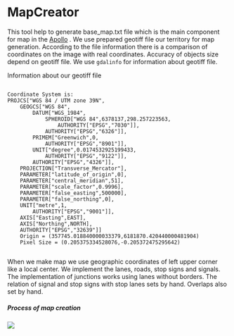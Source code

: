# MapCreator
This tool help to generate base_map.txt file which is the main component for map in the [Apollo](https://github.com/ApolloAuto/apollo) . We use prepared geotiff file our territory for map generation.  According to the file information there is a comparison of coordinates on the image with real coordinates. Accuracy of objects size depend on geotiff file. We use ``` gdalinfo ``` for information about geotiff file. 

Information about our geotiff file
```
 
Coordinate System is:
PROJCS["WGS 84 / UTM zone 39N",
    GEOGCS["WGS 84",
        DATUM["WGS_1984",
            SPHEROID["WGS 84",6378137,298.257223563,
                AUTHORITY["EPSG","7030"]],
            AUTHORITY["EPSG","6326"]],
        PRIMEM["Greenwich",0,
            AUTHORITY["EPSG","8901"]],
        UNIT["degree",0.0174532925199433,
            AUTHORITY["EPSG","9122"]],
        AUTHORITY["EPSG","4326"]],
    PROJECTION["Transverse_Mercator"],
    PARAMETER["latitude_of_origin",0],
    PARAMETER["central_meridian",51],
    PARAMETER["scale_factor",0.9996],
    PARAMETER["false_easting",500000],
    PARAMETER["false_northing",0],
    UNIT["metre",1,
        AUTHORITY["EPSG","9001"]],
    AXIS["Easting",EAST],
    AXIS["Northing",NORTH],
    AUTHORITY["EPSG","32639"]]
    Origin = (357745.018840000033379,6181870.420440000481904)
    Pixel Size = (0.205375334528076,-0.205372475295642)


```
When we make map we use geographic coordinates of  left upper corner like a local center.  We implement the lanes, roads, stop signs and signals. The implementation of junctions works using lanes without borders. The relation of signal and stop signs with stop lanes sets by hand. Overlaps also set by hand.


##### Process of map creation 
[![](http://img.youtube.com/vi/muWFqz1OA2I/0.jpg)](http://www.youtube.com/watch?v=muWFqz1OA2I "Map making process")
